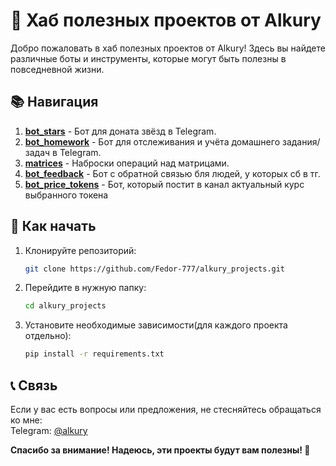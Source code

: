 # 🌟 Хаб полезных проектов от Alkury

Добро пожаловать в хаб полезных проектов от Alkury! Здесь вы найдете различные боты и инструменты, которые могут быть полезны в повседневной жизни.

## 📚 Навигация

1. **[bot_stars](https://github.com/Fedor-777/alkury_projects/tree/main/bot_stars)** - Бот для доната звёзд в Telegram.
2. **[bot_homework](https://github.com/Fedor-777/alkury_projects/tree/main/bot_homework)** - Бот для отслеживания и учёта домашнего задания/задач в Telegram.
3. **[matrices](https://github.com/Fedor-777/alkury_projects/tree/main/matrices)** - Наброски операций над матрицами.
4. **[bot_feedback](https://github.com/Fedor-777/alkury_projects/tree/main/bot_feedback)** - Бот с обратной связью бля людей, у которых сб в тг.
5. **[bot_price_tokens](https://github.com/Fedor-777/alkury_projects/tree/main/bot_privce_tokens)** - Бот, который постит в канал актуальный курс выбранного токена

## 📌 Как начать

1. Клонируйте репозиторий:
   ```bash
   git clone https://github.com/Fedor-777/alkury_projects.git
   ```
2. Перейдите в нужную папку:
   ```bash
   cd alkury_projects
   ```
3. Установите необходимые зависимости(для каждого проекта отдельно):
   ```bash
   pip install -r requirements.txt
   ```
## 📞 Связь
Если у вас есть вопросы или предложения, не стесняйтесь обращаться ко мне:<br>
Telegram: [@alkury](https://t.me/alkury)<br>

**Спасибо за внимание! Надеюсь, эти проекты будут вам полезны! 🚀**